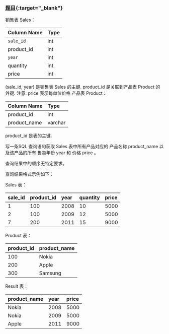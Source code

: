 ### [题目](https://leetcode.cn/problems/product-sales-analysis-i/){:target="_blank"}

销售表 Sales：

| Column Name | Type |
|:------------|:-----|
| `sale_id`   | int  |
| product_id  | int  |
| `year`      | int  |
| quantity    | int  |
| price       | int  |
(sale_id, year) 是销售表 Sales 的主键.
product_id 是关联到产品表 Product 的外键.
注意: price 表示每单位价格
产品表 Product：

| Column Name  | Type    |
|:-------------|:--------|
| product_id   | int     |
| product_name | varchar |
product_id 是表的主键.


写一条SQL 查询语句获取 Sales 表中所有产品对应的 产品名称 product_name 以及该产品的所有 售卖年份 year 和 价格 price 。

查询结果中的顺序无特定要求。

查询结果格式示例如下：



Sales 表：

| sale_id | product_id | year | quantity | price |
|:--------|:-----------|:-----|:---------|:------|
| 1       | 100        | 2008 | 10       | 5000  |
| 2       | 100        | 2009 | 12       | 5000  |
| 7       | 200        | 2011 | 15       | 9000  |

Product 表：

| product_id | product_name |
|:-----------|:-------------|
| 100        | Nokia        |
| 200        | Apple        |
| 300        | Samsung      |

Result 表：

| product_name | year | price |
|:-------------|:-----|:------|
| Nokia        | 2008 | 5000  |
| Nokia        | 2009 | 5000  |
| Apple        | 2011 | 9000  |
